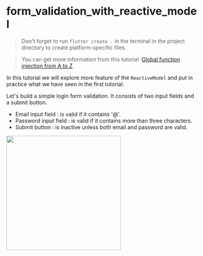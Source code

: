 # form_validation_with_reactive_model

> Don't forget to run `flutter create .` in the terminal in the project directory to create platform-specific files.


> You can get more information from this tutorial :[Global function injection from A to Z](https://github.com/GIfatahTH/states_rebuilder/wiki/functional_injection_form_a_to_z/00-functional_injection)

In this tutorial we will explore more feature of the `ReactiveModel` and put in practice what we have seen in the first tutorial.

Let's build a simple login form validation. It consists of two input fields and a submit button. 
* Email input field : is valid if it contains '@'.
* Password input field : is valid if it contains more than three characters.
* Submit button : is inactive unless both email and password are valid.

<image src="https://github.com/GIfatahTH/repo_images/blob/master/004-form_login_with_validation.gif" width="300"/>
